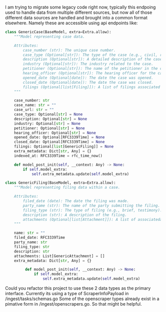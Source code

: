 
I am trying to migrate some legacy code right now, typically this endpoing used to handle data from multiple different sources, but now all of those different data sources are handled and brought into a common format elsewhere. Namely these are accessible using api endpoints like:

```py
class GenericCase(BaseModel, extra=Extra.allow):
    """Model representing case data.

    Attributes:
        case_number (str): The unique case number.
        case_type (Optional[str]): The type of the case (e.g., civil, regulatory).
        description (Optional[str]): A detailed description of the case.
        industry (Optional[str]): The industry related to the case.
        petitioner (Optional[str]): The name of the petitioner in the case.
        hearing_officer (Optional[str]): The hearing officer for the case.
        opened_date (Optional[date]): The date the case was opened.
        closed_date (Optional[date]): The date the case was closed.
        filings (Optional[list[Filing]]): A list of filings associated with the case.
    """

    case_number: str
    case_name: str = ""
    case_url: str = ""
    case_type: Optional[str] = None
    description: Optional[str] = None
    industry: Optional[str] = None
    petitioner: Optional[str] = None
    hearing_officer: Optional[str] = None
    opened_date: Optional[RFC3339Time] = None
    closed_date: Optional[RFC3339Time] = None
    filings: Optional[list[GenericFiling]] = None
    extra_metadata: Dict[str, Any] = {}
    indexed_at: RFC3339Time = rfc_time_now()

    def model_post_init(self, __context: Any) -> None:
        if self.model_extra:
            self.extra_metadata.update(self.model_extra)

class GenericFiling(BaseModel, extra=Extra.allow):
    """Model representing filing data within a case.

    Attributes:
        filed_date (date): The date the filing was made.
        party_name (str): The name of the party submitting the filing.
        filing_type (str): The type of filing (e.g., brief, testimony).
        description (str): A description of the filing.
        attachments (Optional[list[Attachment]]): A list of associateda ttachments.
    """

    name: str = ""
    filed_date: RFC3339Time
    party_name: str
    filing_type: str
    description: str
    attachments: List[GenericAttachment] = []
    extra_metadata: Dict[str, Any] = {}

		 def model_post_init(self, __context: Any) -> None:
		     if self.model_extra:
		         self.extra_metadata.update(self.model_extra)

```
Could you refactor this project to use these 2 data types as the primary interface. Currently its using a type of ScraperInfoPayload in /ingest/tasks/schemas.go
Some of the openscraper types already exist in a pimative form in /ingest/openscrapers.go. So that might be helpful.
